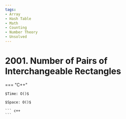 ```yaml
---
tags:
- Array
- Hash Table
- Math
- Counting
- Number Theory
- Unsolved
---
```



# 2001. Number of Pairs of Interchangeable Rectangles

=== "C++"

    $Time: O()$

    $Space: O()$

    ``` c++
    ```